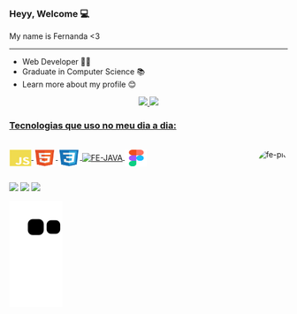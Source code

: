 ### Heyy, Welcome 💻

<p>My name is Fernanda <3 </p>

 <hr>

<ul>
  <li>Web Developer 👩‍💻</li>
  <li>Graduate in Computer Science 📚</li>
  <li>Learn more about my profile 😊</li>

</ul>

<div align="center">
  <a href="https://github.com/FernandaBast">
  <img height="180em" src="https://github-readme-stats.vercel.app/api?username=FernandaBast&show_icons=true&theme=synthwave&include_all_commits=true&count_private=true"/>
  <img height="180em" src="https://github-readme-stats.vercel.app/api/top-langs/?username=FernandaBast&layout=compact&langs_count=7&theme=synthwave"/>
</div>

### Tecnologias que uso no meu dia a dia:
<div style="display: inline_block"><br>
  <img align="center" alt="FE-Js" height="30" width="40" src="https://raw.githubusercontent.com/devicons/devicon/master/icons/javascript/javascript-plain.svg">
  <img align="center" alt="FE-HTML" height="30" width="40" src="https://raw.githubusercontent.com/devicons/devicon/master/icons/html5/html5-original.svg">
  <img align="center" alt="FE-CSS" height="30" width="40" src="https://raw.githubusercontent.com/devicons/devicon/master/icons/css3/css3-original.svg">
  <img align="center" alt="FE-JAVA" height="30" width="40" src="https://cdn.jsdelivr.net/gh/devicons/devicon/icons/java/java-original.svg">
  <img align="center" alt="FE-FIGMA" height="30" width="40" src="https://raw.githubusercontent.com/devicons/devicon/master/icons/figma/figma-original.svg">
 
  <img align="right" alt="fe-pic" height="150" style="border-radius:50px;" src="https://images.vexels.com/media/users/3/262086/isolated/preview/90e147027f87c9e09aa1069eacf100c4-anime-hearts-boy-people-anime-corazones-chico-gente-pessoas-de-menino-de-coracoes-de-anime-anime-herzen-junge-menschen.png">
</div>
  
 ##
  
<div> 
  <a href="https://instagram.com/_fesotsab_" target="_blank"><img src="https://img.shields.io/badge/-Instagram-%23E4405F?style=for-the-badge&logo=instagram&logoColor=white" target="_blank"></a>
  <a href = "mailto:feeh7815@gmail.com"><img src="https://img.shields.io/badge/-Gmail-%23333?style=for-the-badge&logo=gmail&logoColor=white" target="_blank"></a>
  <a href="https://www.linkedin.com/in/fernanda-santos-83b25916a" target="_blank"><img src="https://img.shields.io/badge/-LinkedIn-%230077B5?style=for-the-badge&logo=linkedin&logoColor=white" target="_blank"></a> 
   
  ![Snake animation](https://github.com/FernandaBast/FernandaBast/blob/output/github-contribution-grid-snake.svg)
  
</div>
  
